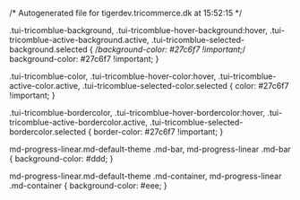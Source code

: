 /* Autogenerated file for tigerdev.tricommerce.dk at  15:52:15 */

.tui-tricomblue-background,
.tui-tricomblue-hover-background:hover,
.tui-tricomblue-active-background.active,
.tui-tricomblue-selected-background.selected {
    /*background-color: #27c6f7 !important;*/
    background-color: #27c6f7 !important;
}

.tui-tricomblue-color,
.tui-tricomblue-hover-color:hover,
.tui-tricomblue-active-color.active,
.tui-tricomblue-selected-color.selected {
    color: #27c6f7 !important;
}

.tui-tricomblue-bordercolor,
.tui-tricomblue-hover-bordercolor:hover,
.tui-tricomblue-active-bordercolor.active,
.tui-tricomblue-selected-bordercolor.selected {
    border-color: #27c6f7 !important;
}

md-progress-linear.md-default-theme .md-bar, 
md-progress-linear .md-bar {
    background-color: #ddd;
}

md-progress-linear.md-default-theme .md-container, 
md-progress-linear .md-container {
    background-color: #eee;
}